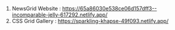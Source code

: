 01. NewsGrid Website : https://65a86030e538ce06d157dff3--incomparable-jelly-617292.netlify.app/
02. CSS Grid Gallery : https://sparkling-khapse-49f093.netlify.app/
